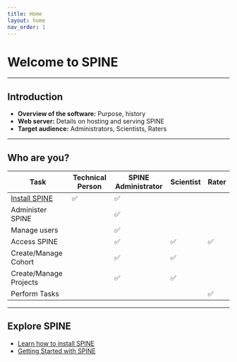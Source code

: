 ```yaml
---
title: Home
layout: home
nav_order: 1
---
```


# Welcome to SPINE

---

## Introduction

- **Overview of the software:** Purpose, history
- **Web server:** Details on hosting and serving SPINE
- **Target audience:** Administrators, Scientists, Raters

---

## Who are you?

| Task                        | Technical Person | SPINE Administrator | Scientist | Rater |
|-----------------------------|------------------|---------------------|-----------|-------|
| [Install SPINE](install-spine.md) | ✅              | ✅                  |           |       |
| Administer SPINE            |                  | ✅                  |           |       |
| Manage users                |                  | ✅                  |           |       |
| Access SPINE                |                  | ✅                  | ✅         | ✅     |
| Create/Manage Cohort        |                  | ✅                  | ✅         |       |
| Create/Manage Projects      |                  | ✅                  | ✅         |       |
| Perform Tasks               |                  |                     |           | ✅     |

---

## Explore SPINE

- [Learn how to install SPINE](install-spine.md)
- [Getting Started with SPINE](getting-started.md)

